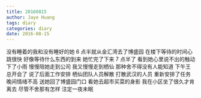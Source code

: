 ```yaml
---
title: 20160815
author: Jaye Huang
tags: diary
categories: diary
date: 2016-08-15
---
```


没有睡着的我和没有睡好的她 6 点半就从金汇湾去了博盛园 在楼下等待的时间心跳很快 好像等待什么东西的到来 她忙完了下来 7 点半了 看到她心里说不出的触动 下了小雨 慢慢陪她走到公司 我又慢慢走到栖仙 那种舍不得没有人能知道 下午王总开会了 说了后面工作安排 栖仙团队人员解散 打散武汉的人员 重新安排了任务 晚间情绪不高 送她回了博盛园门口 看她去超市买菜的身影 我在小区坐了很久才肯离去 尽管不舍那有怎样 注定一夜未眠
